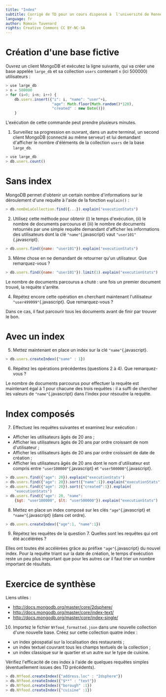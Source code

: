 ```yaml
---
title: "Index"
subtitle: Corrigé de TD pour un cours dispensé à  l'université de Rennes 2
language: fr
author: Romain Tavenard
rights: Creative Commons CC BY-NC-SA
---
```


# Création d'une base fictive
Ouvrez un client MongoDB et exécutez la ligne suivante, qui va créer une base appelée `large_db` et sa collection `users` contenant `n` (ici 500000) utilisateurs :

```javascript
> use large_db
> n = 500000
> for (i=0; i<n; i++) {
    db.users.insert({"i": i, "name": "user"+i,
                     "age": Math.floor(Math.random()*120),
                     "created" : new Date()})
    }
```

L'exécution de cette commande peut prendre plusieurs minutes.

1. Surveillez sa progression en ouvrant, dans un autre terminal, un second client MongoDB (connecté au même serveur) et lui demandant d'afficher le nombre d'éléments de la collection `users` de la base `large_db`.

```javascript
> use large_db
> db.users.count()
```

# Sans index

MongoDB permet d'obtenir un certain nombre d'informations sur le déroulement d'une requête à l'aide de la fonction `explain()` :

```javascript
> db.nomDeLaCollection.find({...}).explain("executionStats")
```

2. Utilisez cette méthode pour obtenir (i) le temps d'exécution, (ii) le nombre de documents parcourus et (iii) le nombre de documents retournés par une simple requête demandant d'afficher les informations des utilisateurs dont la clé `"name"`{.javascript} vaut `"user101"`{.javascript}.

```javascript
> db.users.find({name: "user101"}).explain("executionStats")
```

3. Même chose en ne demandant de retourner qu'un utilisateur. Que remarquez-vous ?

```javascript
> db.users.find({name: "user101"}).limit(1).explain("executionStats")
```

Le nombre de documents parcourus a chuté : une fois un premier document trouvé, la requête s'arrête.

4. Répétez encore cette opération en cherchant maintenant l'utilisateur `"user499999"`{.javascript}. Que remarquez-vous ?

Dans ce cas, il faut parcourir tous les documents avant de finir par trouver le bon.

# Avec un index

5. Mettez maintenant en place un index sur la clé `"name"`{.javascript}.

```javascript
> db.users.createIndex({"name" : 1})
```

6. Répétez les opérations précédentes (questions 2 à 4). Que remarquez-vous ?

Le nombre de documents parcourus pour effectuer la requête est maintenant égal à 1 pour chacune des trois requêtes : il a suffi de chercher les valeurs de `"name"`{.javascript} dans l'index pour résoudre la requête.

# Index composés

7. Effectuez les requêtes suivantes et examinez leur exécution :

* Afficher les utilisateurs âgés de 20 ans ;
* Afficher les utilisateurs âgés de 20 ans par ordre croissant de nom d'utilisateur ;
* Afficher les utilisateurs âgés de 20 ans par ordre croissant de date de création ;
* Afficher les utilisateurs âgés de 20 ans dont le nom d'utilisateur est compris entre `"user100000"`{.javascript} et `"user500000"`{.javascript}.

```javascript
> db.users.find({"age": 20}).explain("executionStats")
> db.users.find({"age": 20}).sort({"name":1}).explain("executionStats")
> db.users.find({"age": 20}).sort({"created":1}).explain(
    "executionStats")
> db.users.find({"age": 20, "name":
    {$gt: "user100000", $lt: "user500000"}).explain("executionStats")
```

8. Mettez en place un index composé sur les clés `"age"`{.javascript} et `"name"`{.javascript} (dans cet ordre).

```javascript
> db.users.createIndex({"age":1, "name":1})
```

9. Répétez les requêtes de la question 7. Quelles sont les requêtes qui ont été accélérées ?

Elles ont toutes été accélérées grâce au préfixe `"age"`{.javascript} du nouvel index. Pour la requête triant sur la date de création, le temps d'exécution reste un peu plus important que pour les autres car il faut trier un nombre important de résultats.

# Exercice de synthèse

Liens utiles :

* <http://docs.mongodb.org/master/core/2dsphere/>
* <http://docs.mongodb.org/master/core/index-text/>
* <http://docs.mongodb.org/master/core/index-single/>

10. Importez le fichier `NYfood_formatted.json` dans une nouvelle collection d'une nouvelle base. Créez sur cette collection quatre index :

* un index géospatial sur la localisation des restaurants ;
* un index textuel couvrant tous les champs textuels de la collection ;
* un index classique sur le quartier et un autre sur le type de cuisine.

Vérifiez l'efficacité de ces index à l'aide de quelques requêtes simples (éventuellement issues des TD précédents).

```javascript
> db.NYfood.createIndex({"address.loc" : "2dsphere"})
> db.NYfood.createIndex({"$**" : "text"})
> db.NYfood.createIndex({"borough" :1})
> db.NYfood.createIndex({"cuisine" :1})
```
